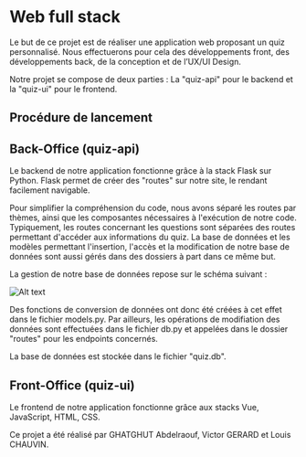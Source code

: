 # Web full stack

Le but de ce projet est de réaliser une application web proposant un quiz personnalisé. Nous effectuerons pour cela des développements front, des développements back, de la conception et de l’UX/UI Design.

Notre projet se compose de deux parties : La "quiz-api" pour le backend et la "quiz-ui" pour le frontend.

## Procédure de lancement

## Back-Office (quiz-api)

Le backend de notre application fonctionne grâce à la stack Flask sur Python. Flask permet de créer des "routes" sur notre site, le rendant facilement navigable.

Pour simplifier la compréhension du code, nous avons séparé les routes par thèmes, ainsi que les composantes nécessaires à l'exécution de notre code. Typiquement, les routes concernant les questions sont séparées des routes permettant d'accéder aux informations du quiz. La base de données et les modèles permettant l'insertion, l'accès et la modification de notre base de données sont aussi gérés dans des dossiers à part dans ce même but.

La gestion de notre base de données repose sur le schéma suivant :

![Alt text](https://quiz-esiee.notion.site/image/https%3A%2F%2Fs3-us-west-2.amazonaws.com%2Fsecure.notion-static.com%2F919b8a92-40f3-4d1e-bdfd-efd7d80c126a%2FUntitled.png?table=block&id=caeaf17e-1c8f-4f8d-b689-ce25a00cc8d8&spaceId=83337b1a-cd84-4ed1-842a-89f35d3d47f1&width=2000&userId=&cache=v2)

Des fonctions de conversion de données ont donc été créées à cet effet dans le fichier models.py.
Par ailleurs, les opérations de modifiation des données sont effectuées dans le fichier db.py et appelées dans le dossier "routes" pour les endpoints concernés.

La base de données est stockée dans le fichier "quiz.db".

## Front-Office (quiz-ui)

Le frontend de notre application fonctionne grâce aux stacks Vue, JavaScript, HTML, CSS.


Ce projet a été réalisé par GHATGHUT Abdelraouf, Victor GERARD et Louis CHAUVIN.
